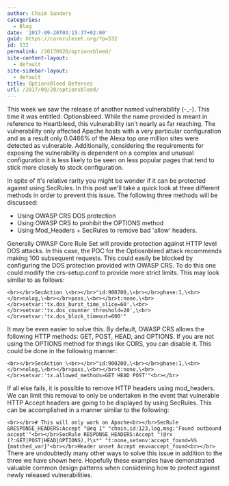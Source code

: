 ```yaml
---
author: Chaim Sanders
categories:
  - Blog
date: '2017-09-20T03:15:37+02:00'
guid: https://coreruleset.org/?p=532
id: 532
permalink: /20170920/optionsbleed/
site-content-layout:
  - default
site-sidebar-layout:
  - default
title: OptionsBleed Defenses
url: /2017/09/20/optionsbleed/
---
```



This week we saw the release of another named vulnerability (-\_-). This time it was entitled: Optionsbleed. While the name provided is meant in reference to Heartbleed, this vulnerability isn't nearly as far reaching. The vulnerability only affected Apache hosts with a very particular configuration and as a result only 0.0466% of the Alexa top one million sites were detected as vulnerable. Additionally, considering the requirements for exposing the vulnerability is dependent on a complex and unusual configuration it is less likely to be seen on less popular pages that tend to stick more closely to stock configuration.

In spite of it's relative rarity you might be wonder if it can be protected against using SecRules. In this post we'll take a quick look at three different methods in order to prevent this issue. The following three methods will be discussed:

- Using OWASP CRS DOS protection
- Using OWASP CRS to prohibit the OPTIONS method
- Using Mod\_Headers + SecRules to remove bad 'allow' headers.

Generally OWASP Core Rule Set will provide protection against HTTP level DOS attacks. In this case, the POC for the Optiosnbleed attack recommends making 100 subsequent requests. This could easily be blocked by configuring the DOS protection provided with OWASP CRS. To do this one could modify the crs-setup.conf to provide more strict limits. This may look similar to as follows:

`<br></br>SecAction \<br></br>"id:900700,\<br></br>phase:1,\<br></br>nolog,\<br></br>pass,\<br></br>t:none,\<br></br>setvar:'tx.dos_burst_time_slice=60',\<br></br>setvar:'tx.dos_counter_threshold=20',\<br></br>setvar:'tx.dos_block_timeout=600'"`

It may be even easier to solve this. By default, OWASP CRS allows the following HTTP methods: GET, POST, HEAD, and OPTIONS. If you are not using the OPTIONS method for things like CORS, you can disable it. This could be done in the following manner:

`<br></br>SecAction \<br></br>"id:900200,\<br></br>phase:1,\<br></br>nolog,\<br></br>pass,\<br></br>t:none,\<br></br>setvar:'tx.allowed_methods=GET HEAD POST'"<br></br>`

If all else fails, it is possible to remove HTTP headers using mod\_headers. We can limit this removal to only be undertaken in the event that vulnerable HTTP Accept headers are going to be displayed by using SecRules. This can be accomplished in a manner similar to the following:

`<br></br># This will only work on Apache<br></br>SecRule &RESPONSE_HEADERS:Accept "@eq 1" "chain,id:123,log,msg:'Found outbound accept'"<br></br>SecRule RESPONSE_HEADERS:Accept "!@rx (?:GET|POST|HEAD|OPTIONS),?\s*" "t:none,setenv:accept_found=%%{matched_var}"<br></br>Header unset Accept env=accept_found<br></br>`  
There are undoubtedly many other ways to solve this issue in addition to the three we have shown here. Hopefully these examples have demonstrated valuable common design patterns when considering how to protect against newly released vulnerabilities.